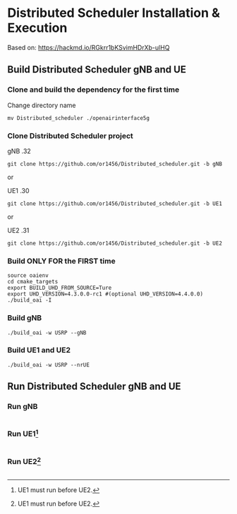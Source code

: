 # Distributed Scheduler Installation & Execution

Based on: https://hackmd.io/RGkrr1bKSvimHDrXb-ulHQ

## Build Distributed Scheduler gNB and UE

### Clone and build the dependency for the **first time**
Change directory name
```
mv Distributed_scheduler ./openairinterface5g
```
### Clone Distributed Scheduler project 
gNB .32
```
git clone https://github.com/or1456/Distributed_scheduler.git -b gNB
```
or

UE1 .30
```
git clone https://github.com/or1456/Distributed_scheduler.git -b UE1
```
or

UE2 .31
```
git clone https://github.com/or1456/Distributed_scheduler.git -b UE2
```

### Build ONLY FOR the FIRST time
```
source oaienv
cd cmake_targets
export BUILD_UHD_FROM_SOURCE=Ture
export UHD_VERSION=4.3.0.0-rc1 #(optional UHD_VERSION=4.4.0.0)
./build_oai -I
```
### Build gNB
```
./build_oai -w USRP --gNB
```
### Build UE1 and UE2
```
./build_oai -w USRP --nrUE
```

## Run Distributed Scheduler gNB and UE
### Run gNB
```
```

### Run UE1[^1]
```
```
### Run UE2[^1]
```
```
[^1]: UE1 must run before UE2.
